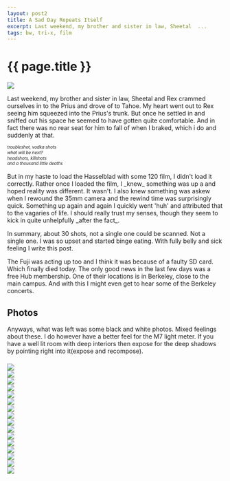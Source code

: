 ```yaml
---
layout: post2
title: A Sad Day Repeats Itself
excerpt: Last weekend, my brother and sister in law, Sheetal  ...
tags: bw, tri-x, film
---
```


<div class="row">
<div class="col-xs-8 col-xs-offset-2">
<h1> {{ page.title }} </h1>
</div>
</div>

<div class="row" style="margin:0;padding:0;margin-top:0.5em;margin-bottom:0.5em;">
<a href="{{ site.url }}/images/photos/randomimg/bw10banner.jpg.jpg"><img  class='bannerimg' src="{{ site.url }}/images/photos/randomimg/bw10banner.jpg"></a>
</div>




<div class="row">
<div class="col-xs-8 col-xs-offset-2">
<p>

Last weekend, my brother and sister in law, Sheetal and Rex crammed ourselves in to the Prius and
drove of to Tahoe. My heart went out to Rex seeing him squeezed into the Prius's trunk. But once he
settled in and sniffed out his space he seemed to have gotten quite comfortable. And in fact there
was no rear seat for him to fall of when I braked, which i do and suddenly at that.
</p>

<div style="font-size:70%;line-height:130%;">
<i>
troubleshot, vodka shots<br/>
what will be next?<br/>
headshots, killshots<br/>
and a thousand little deaths<br/>
</i>
</div>


<p>
But in my haste to load the Hasselblad with some 120 film, I didn't load it correctly. Rather once I
loaded the film, I _knew_ something was up a and hoped reality was different. It wasn't. I also knew
something was askew when I rewound the 35mm camera and the rewind time was surprisingly
quick. Something up again and again I quickly went 'huh' and attributed that to the vagaries of
life. I should really trust my senses, though they seem to kick in quite unhelpfully _after the fact_.

In summary, about 30 shots, not a single one could be scanned. Not a single one. I was so upset and
started binge eating. With fully belly and sick feeling I write this post.

The Fuji was acting up too and I think it was because of a faulty SD card. Which finally died
today. The only good news in the last few days was a free Hub membership. One of their locations is
in Berkeley, close to the main campus. And with this I might even get to hear some of the Berkeley
concerts.

</p>

<h2> Photos </h2>
<p>
Anyways, what was left was some black and white photos. Mixed feelings about these. I do however
have a better feel for the M7 light meter. If you have a well lit room with deep interiors then
expose for the deep shadows by pointing right into it(expose and recompose). 
</p>
<div class="row row-centered">
<div class="col-xs-11 col-centered">
<div id="demo6" class="flex-images" style="padding-top:0.5em;">

<div class="item" data-w="2116" data-h="1442">
	<div class="img"><a href="https://docs.google.com/uc?id=0B6d70FmpKIi1RHIwRWJOcWRCaUU"><img src="{{ site.url }}/images/blank.gif" data-src="https://docs.google.com/uc?id=0B6d70FmpKIi1NlVvWF9IREVQRU0"></a></div>
</div>
<div class="item" data-w="1442" data-h="2116" data-solo="y">
<div class="img"><a href="https://docs.google.com/uc?id=0B6d70FmpKIi1TVdYMVlWZHdXS1U"><img src="{{ site.url }}/images/blank.gif" data-src="https://docs.google.com/uc?id=0B6d70FmpKIi1VlVDQ0FOS1ZlLWc"></a></div>
</div>
<div class="item" data-w="1442" data-h="2116">
	<div class="img"><a href="https://docs.google.com/uc?id=0B6d70FmpKIi1bkVFcW96LWJ0VXM"><img src="{{ site.url }}/images/blank.gif" data-src="https://docs.google.com/uc?id=0B6d70FmpKIi1R3VsbUY0S0hCS0E"></a></div>
</div>
<div class="item" data-w="2116" data-h="1442">
	<div class="img"><a href="https://docs.google.com/uc?id=0B6d70FmpKIi1ZG9HMFJFb1g1ZGc"><img src="{{ site.url }}/images/blank.gif" data-src="https://docs.google.com/uc?id=0B6d70FmpKIi1UUxvT2gwQTczbEU"></a></div>
</div>
<div class="item" data-w="2116" data-h="1442" data-solo="y">
	<div class="img"><a href="https://docs.google.com/uc?id=0B6d70FmpKIi1eUVBeGxjSkhZdE0"><img src="{{ site.url }}/images/blank.gif" data-src="https://docs.google.com/uc?id=0B6d70FmpKIi1T0RXdTM4QnQ4ODA"></a></div>
</div>
<div class="item" data-w="2116" data-h="1442" data-solo="y">
	<div class="img"><a href="https://docs.google.com/uc?id=0B6d70FmpKIi1UFlGQVdhWGJGVlU"><img src="{{ site.url }}/images/blank.gif" data-src="https://docs.google.com/uc?id=0B6d70FmpKIi1ZTVzQUNWVV9ER2M"></a></div>
</div>
<div class="item" data-w="2116" data-h="1442" data-solo="y">
	<div class="img"><a href="https://docs.google.com/uc?id=0B6d70FmpKIi1ZTJCR0F6TzBrRk0"><img src="{{ site.url }}/images/blank.gif" data-src="https://docs.google.com/uc?id=0B6d70FmpKIi1R2hEdjI0Z3BMUFU"></a></div>
</div>
<div class="item" data-w="2116" data-h="1442" data-solo="y">
	<div class="img"><a href="https://docs.google.com/uc?id=0B6d70FmpKIi1QUJBTlZaaHJzdGs"><img src="{{ site.url }}/images/blank.gif" data-src="https://docs.google.com/uc?id=0B6d70FmpKIi1eVVtazdmTXd1ZHM"></a></div>
</div>
<div class="item" data-w="2116" data-h="1442"  data-solo="y">
	<div class="img"><a href="https://docs.google.com/uc?id=0B6d70FmpKIi1RlhlakJBTVRmLTQ"><img src="{{ site.url }}/images/blank.gif" data-src="https://docs.google.com/uc?id=0B6d70FmpKIi1ZjZJcnZtcjJET0E"></a></div>
</div>
<div class="item" data-w="2116" data-h="1442"  data-solo="y">
	<div class="img"><a href="https://docs.google.com/uc?id=0B6d70FmpKIi1T0V1b2pXdmJmaDA"><img src="{{ site.url }}/images/blank.gif" data-src="https://docs.google.com/uc?id=0B6d70FmpKIi1bFhKR3lJTHFhQzA"></a></div>
</div>
<div class="item" data-w="2116" data-h="1449"  data-solo="y">
	<div class="img"><a href="https://docs.google.com/uc?id=0B6d70FmpKIi1RnNTUDl3R3hhNWs"><img src="{{ site.url }}/images/blank.gif" data-src="https://docs.google.com/uc?id=0B6d70FmpKIi1VnlGbGRDZUtPMjQ"></a></div>
</div>
<div class="item" data-w="2116" data-h="1449"  data-solo="y">
	<div class="img"><a href="https://docs.google.com/uc?id=0B6d70FmpKIi1QXhabkFhbWdCSTg"><img src="{{ site.url }}/images/blank.gif" data-src="https://docs.google.com/uc?id=0B6d70FmpKIi1MmgtZ3dDS0tSUkk"></a></div>
</div>
<div class="item" data-w="2116" data-h="1449"  data-solo="y">
	<div class="img"><a href="https://docs.google.com/uc?id=0B6d70FmpKIi1QkFtd21kWlNxSTQ"><img src="{{ site.url }}/images/blank.gif" data-src="https://docs.google.com/uc?id=0B6d70FmpKIi1Qjlkc0lIeE55eTA"></a></div>
</div>
<div class="item" data-w="1449" data-h="2116"  data-solo="y">
	<div class="img"><a href="https://docs.google.com/uc?id=0B6d70FmpKIi1V2wzSS0zQ0xRTU0"><img src="{{ site.url }}/images/blank.gif" data-src="https://docs.google.com/uc?id=0B6d70FmpKIi1TXIwbDEtQ1d1Rmc"></a></div>
</div>
<div class="item" data-w="2116" data-h="1449"  data-solo="y">
	<div class="img"><a href="https://docs.google.com/uc?id=0B6d70FmpKIi1XzlYN0NiTVE1SUk"><img src="{{ site.url }}/images/blank.gif" data-src="https://docs.google.com/uc?id=0B6d70FmpKIi1X1ExUXprSWE3T2s"></a></div>
</div>
<div class="item" data-w="2116" data-h="1449" data-solo="y">
	<div class="img"><a href="https://docs.google.com/uc?id=0B6d70FmpKIi1bndtb2pKQ0xEOTg"><img src="{{ site.url }}/images/blank.gif" data-src="https://docs.google.com/uc?id=0B6d70FmpKIi1UHlLY1NnR3g3V1U"></a></div>
</div>



</div></div></div>

<script>
$('#demo6').flexImages({ rowHeight:600 , truncate: 0});
</script>

</div>
</div>
